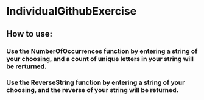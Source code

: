 # IndividualGithubExercise

## How to use:

### Use the NumberOfOccurrences function by entering a string of your choosing, and a count of unique letters in your string will be rerturned.

### Use the ReverseString function by entering a string of your choosing, and the reverse of your string will be returned.

